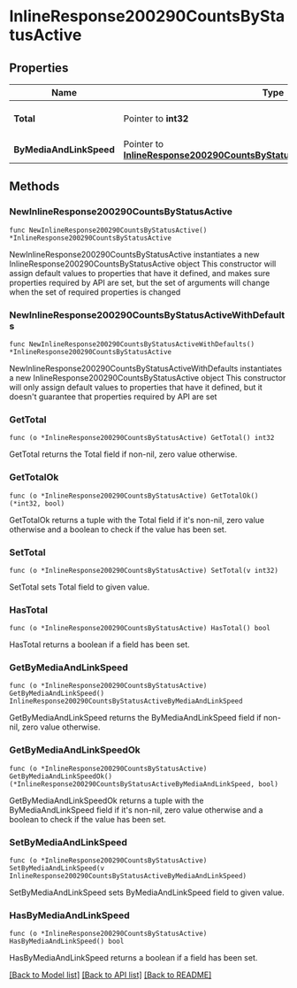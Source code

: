 # InlineResponse200290CountsByStatusActive

## Properties

Name | Type | Description | Notes
------------ | ------------- | ------------- | -------------
**Total** | Pointer to **int32** | The total number of active ports | [optional] 
**ByMediaAndLinkSpeed** | Pointer to [**InlineResponse200290CountsByStatusActiveByMediaAndLinkSpeed**](InlineResponse200290CountsByStatusActiveByMediaAndLinkSpeed.md) |  | [optional] 

## Methods

### NewInlineResponse200290CountsByStatusActive

`func NewInlineResponse200290CountsByStatusActive() *InlineResponse200290CountsByStatusActive`

NewInlineResponse200290CountsByStatusActive instantiates a new InlineResponse200290CountsByStatusActive object
This constructor will assign default values to properties that have it defined,
and makes sure properties required by API are set, but the set of arguments
will change when the set of required properties is changed

### NewInlineResponse200290CountsByStatusActiveWithDefaults

`func NewInlineResponse200290CountsByStatusActiveWithDefaults() *InlineResponse200290CountsByStatusActive`

NewInlineResponse200290CountsByStatusActiveWithDefaults instantiates a new InlineResponse200290CountsByStatusActive object
This constructor will only assign default values to properties that have it defined,
but it doesn't guarantee that properties required by API are set

### GetTotal

`func (o *InlineResponse200290CountsByStatusActive) GetTotal() int32`

GetTotal returns the Total field if non-nil, zero value otherwise.

### GetTotalOk

`func (o *InlineResponse200290CountsByStatusActive) GetTotalOk() (*int32, bool)`

GetTotalOk returns a tuple with the Total field if it's non-nil, zero value otherwise
and a boolean to check if the value has been set.

### SetTotal

`func (o *InlineResponse200290CountsByStatusActive) SetTotal(v int32)`

SetTotal sets Total field to given value.

### HasTotal

`func (o *InlineResponse200290CountsByStatusActive) HasTotal() bool`

HasTotal returns a boolean if a field has been set.

### GetByMediaAndLinkSpeed

`func (o *InlineResponse200290CountsByStatusActive) GetByMediaAndLinkSpeed() InlineResponse200290CountsByStatusActiveByMediaAndLinkSpeed`

GetByMediaAndLinkSpeed returns the ByMediaAndLinkSpeed field if non-nil, zero value otherwise.

### GetByMediaAndLinkSpeedOk

`func (o *InlineResponse200290CountsByStatusActive) GetByMediaAndLinkSpeedOk() (*InlineResponse200290CountsByStatusActiveByMediaAndLinkSpeed, bool)`

GetByMediaAndLinkSpeedOk returns a tuple with the ByMediaAndLinkSpeed field if it's non-nil, zero value otherwise
and a boolean to check if the value has been set.

### SetByMediaAndLinkSpeed

`func (o *InlineResponse200290CountsByStatusActive) SetByMediaAndLinkSpeed(v InlineResponse200290CountsByStatusActiveByMediaAndLinkSpeed)`

SetByMediaAndLinkSpeed sets ByMediaAndLinkSpeed field to given value.

### HasByMediaAndLinkSpeed

`func (o *InlineResponse200290CountsByStatusActive) HasByMediaAndLinkSpeed() bool`

HasByMediaAndLinkSpeed returns a boolean if a field has been set.


[[Back to Model list]](../README.md#documentation-for-models) [[Back to API list]](../README.md#documentation-for-api-endpoints) [[Back to README]](../README.md)


